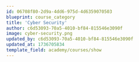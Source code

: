 ```yaml
---
id: 06708f80-2d9a-4dd6-975d-4d6359070503
blueprint: course_category
title: 'Cyber Security'
author: c6d53093-70a5-4010-bf84-815546e3090f
image: cyber-security.png
updated_by: c6d53093-70a5-4010-bf84-815546e3090f
updated_at: 1736705834
template_field: academy/courses/show
---
```

